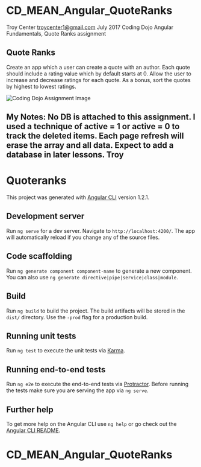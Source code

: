 # CD_MEAN_Angular_QuoteRanks
Troy Center troycenter1@gmail.com July 2017
Coding Dojo Angular Fundamentals, Quote Ranks assignment

## Quote Ranks
Create an app which a user can create a quote with an author. Each quote should include a rating value which by default starts at 0. Allow the user to increase and decrease ratings for each quote. As a bonus, sort the quotes by highest to lowest ratings.

<img src="https://s3.amazonaws.com/General_V88/boomyeah2015/codingdojo/curriculum/content/chapter/Angular-QuoteRanks.png" alt="Coding Dojo Assignment Image">

## My Notes: No DB is attached to this assignment. I used a technique of active = 1 or active = 0 to track the deleted items. Each page refresh will erase the array and all data. Expect to add a database in later lessons. Troy

# Quoteranks

This project was generated with [Angular CLI](https://github.com/angular/angular-cli) version 1.2.1.

## Development server

Run `ng serve` for a dev server. Navigate to `http://localhost:4200/`. The app will automatically reload if you change any of the source files.

## Code scaffolding

Run `ng generate component component-name` to generate a new component. You can also use `ng generate directive|pipe|service|class|module`.

## Build

Run `ng build` to build the project. The build artifacts will be stored in the `dist/` directory. Use the `-prod` flag for a production build.

## Running unit tests

Run `ng test` to execute the unit tests via [Karma](https://karma-runner.github.io).

## Running end-to-end tests

Run `ng e2e` to execute the end-to-end tests via [Protractor](http://www.protractortest.org/).
Before running the tests make sure you are serving the app via `ng serve`.

## Further help

To get more help on the Angular CLI use `ng help` or go check out the [Angular CLI README](https://github.com/angular/angular-cli/blob/master/README.md).
# CD_MEAN_Angular_QuoteRanks
